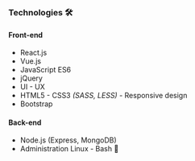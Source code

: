 ### Technologies 🛠

#### Front-end

- React.js
- Vue.js
- JavaScript ES6
- jQuery
- UI - UX
- HTML5 - CSS3 _(SASS, LESS)_ - Responsive design
- Bootstrap

#### Back-end

- Node.js (Express, MongoDB)
- Administration Linux - Bash 🐧
